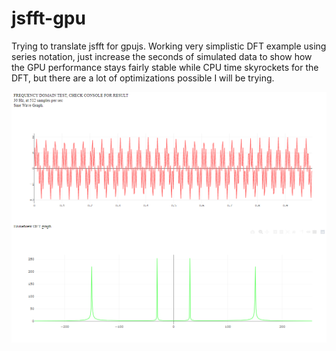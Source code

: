 # jsfft-gpu
 Trying to translate jsfft for gpujs. Working very simplistic DFT example using series notation, just increase the seconds of simulated data to show how the GPU performance stays fairly stable while CPU time skyrockets for the DFT, but there are a lot of optimizations possible I will be trying.

![fftsnip](fftsnip.PNG)